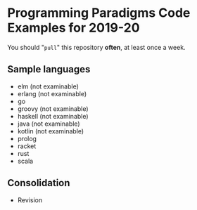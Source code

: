 # Programming Paradigms Code Examples for 2019-20

You should "`pull`" this repository **often**, at least once a week.

## Sample languages

* elm (not examinable)
* erlang (not examinable)
* go
* groovy (not examinable)
* haskell (not examinable)
* java (not examinable)
* kotlin (not examinable)
* prolog
* racket
* rust
* scala 

## Consolidation

* Revision
